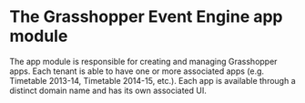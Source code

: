 # The Grasshopper Event Engine app module

The app module is responsible for creating and managing Grasshopper apps.
Each tenant is able to have one or more associated apps (e.g. Timetable 2013-14, Timetable 2014-15, etc.).
Each app is available through a distinct domain name and has its own associated UI.
